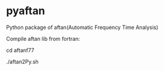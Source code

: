 # pyaftan
Python package of aftan(Automatic Frequency Time Analysis)

Compile aftan lib from fortran:

cd aftanf77

./aftan2Py.sh
